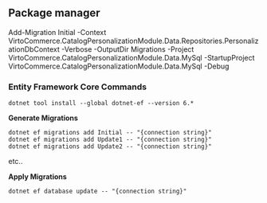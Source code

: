 
## Package manager 
Add-Migration Initial -Context VirtoCommerce.CatalogPersonalizationModule.Data.Repositories.PersonalizationDbContext  -Verbose -OutputDir Migrations -Project VirtoCommerce.CatalogPersonalizationModule.Data.MySql -StartupProject VirtoCommerce.CatalogPersonalizationModule.Data.MySql  -Debug



### Entity Framework Core Commands
```
dotnet tool install --global dotnet-ef --version 6.*
```

**Generate Migrations**

```
dotnet ef migrations add Initial -- "{connection string}"
dotnet ef migrations add Update1 -- "{connection string}"
dotnet ef migrations add Update2 -- "{connection string}"
```

etc..

**Apply Migrations**

`dotnet ef database update -- "{connection string}"`
